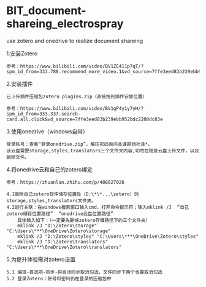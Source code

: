 # BIT_document-shareing_electrospray
use zotero and onedrive to realize document shareing

1.安装Zotero

	参考：https://www.bilibili.com/video/BV1ZE411p7qT/?spm_id_from=333.788.recommend_more_video.1&vd_source=7ffe3eed83b239ebb952bdc2208dc83e

2.安装插件
	
	已上传插件压缩包zotero plugins.zip（直接拖到插件安装位置）

	参考：https://www.bilibili.com/video/BV1gP4y1y7yH/?spm_id_from=333.337.search-card.all.click&vd_source=7ffe3eed83b239ebb952bdc2208dc83e
	

3.使用onedrive（windows自带）

	登录账号：查看“登录onedrive.zip”，解压密码询问本课题组杜泽*。
	该云盘需要storage,styles,translators三个文件夹内容,切勿在随意云盘上传文件，以及删除文件。

4.将onedrive云和自己的zotero绑定
		
	参考：https://zhuanlan.zhihu.com/p/408027026

	4.1删除自己zotero软件储存位置处（D:\*\*...\zetero）的storage,styles,translators文件夹。
	4.2进行关联：在windows搜索窗口输入cmd，打开命令提示符；输入mklink /J  “自己zotero储存位置路径”  “onedrive云盘位置路径”
		具体输入如下：（一定要先删掉zotero存储路径下的三个文件夹）
		mklink /J "D:\Zotero\storage" "C:\Users\***\OneDrive\Zotero\storage"
		mklink /J "D:\Zotero\styles" "C:\Users\***\OneDrive\Zotero\styles"
		mklink /J "D:\Zotero\translators" "C:\Users\***\OneDrive\Zotero\translators"

5.为提升体验需对zotero设置

	5.1 编辑-首选项-同步-将自动同步取消勾选，文件同步下两个也要取消勾选
 	5.2 登录Zotero；账号和密码仍在登录的压缩包中

	
